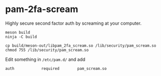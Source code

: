 pam-2fa-scream
==============

Highly secure second factor auth by screaming at your computer.

    meson build
    ninja -C build

    cp build/meson-out/libpam_2fa_scream.so /lib/security/pam_scream.so
    chmod 755 /lib/security/pam_scream.so

Edit something in `/etc/pam.d/` and add

    auth            required        pam_scream.so
